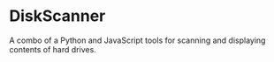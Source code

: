 # DiskScanner
A combo of a Python and JavaScript tools for scanning and displaying contents of hard drives.
